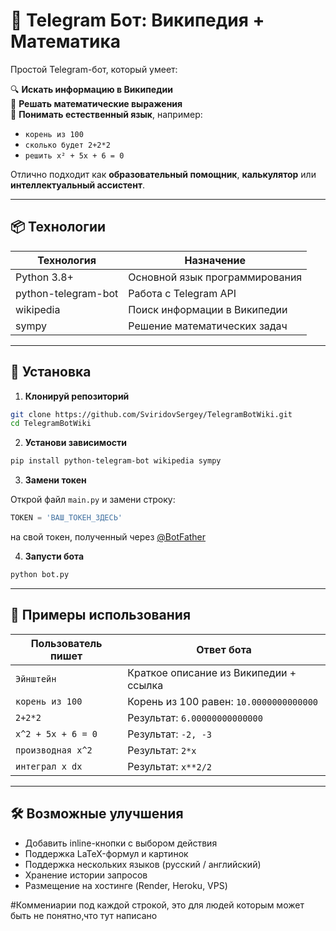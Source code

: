 # 🤖 Telegram Бот: Википедия + Математика

Простой Telegram-бот, который умеет:

🔍 **Искать информацию в Википедии**  
🧮 **Решать математические выражения**  
💬 **Понимать естественный язык**, например:
- `корень из 100`
- `сколько будет 2+2*2`
- `решить x² + 5x + 6 = 0`

Отлично подходит как **образовательный помощник**, **калькулятор** или **интеллектуальный ассистент**.

---

## 📦 Технологии

| Технология | Назначение |
|-----------|------------|
| Python 3.8+ | Основной язык программирования |
| python-telegram-bot | Работа с Telegram API |
| wikipedia | Поиск информации в Википедии |
| sympy | Решение математических задач |

---

## 🚀 Установка

1. **Клонируй репозиторий**

```bash
git clone https://github.com/SviridovSergey/TelegramBotWiki.git
cd TelegramBotWiki
```

2. **Установи зависимости**

```bash
pip install python-telegram-bot wikipedia sympy
```

3. **Замени токен**

Открой файл `main.py` и замени строку:

```python
TOKEN = 'ВАШ_ТОКЕН_ЗДЕСЬ'
```

на свой токен, полученный через [@BotFather](https://t.me/BotFather)

4. **Запусти бота**

```bash
python bot.py
```

---

## 🧪 Примеры использования

| Пользователь пишет       | Ответ бота                                         |
|--------------------------|----------------------------------------------------|
| `Эйнштейн`               | Краткое описание из Википедии + ссылка             |
| `корень из 100`          | Корень из 100 равен: `10.0000000000000`            |
| `2+2*2`                  | Результат: `6.00000000000000`                      |
| `x^2 + 5x + 6 = 0`       | Результат: `-2, -3`                                |
| `производная x^2`        | Результат: `2*x`                                   |
| `интеграл x dx`          | Результат: `x**2/2`                                |

---

## 🛠 Возможные улучшения

- Добавить inline-кнопки с выбором действия
- Поддержка LaTeX-формул и картинок
- Поддержка нескольких языков (русский / английский)
- Хранение истории запросов
- Размещение на хостинге (Render, Heroku, VPS)

#Коммениарии под каждой строкой, это для людей которым может быть не понятно,что тут написано 
